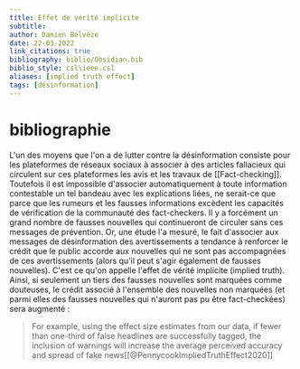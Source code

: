 ```yaml
---
title: Effet de vérité implicite
subtitle:
author: Damien Belvèze
date: 22-03-2022
link_citations: true
bibliography: biblio/Obsidian.bib
biblio_style: csl\ieee.csl
aliases: [implied truth effect]
tags: [désinformation]
---
```



# bibliographie



L'un des moyens que l'on a de lutter contre la désinformation consiste pour les plateformes de réseaux sociaux à associer à des articles fallacieux qui circulent sur ces plateformes les avis et les travaux de [[Fact-checking]]. 
Toutefois il est impossible d'associer automatiquement à toute information contestable un tel bandeau avec les explications liées, ne serait-ce que parce que les rumeurs et les fausses informations excèdent les capacités de vérification de la communauté des fact-checkers. 
Il y a forcément un grand nombre de fausses nouvelles qui continueront de circuler sans ces messages de prévention. Or, une étude l'a mesuré, le fait d'associer aux messages de désinformation des avertissements a tendance à renforcer le crédit que le public accorde aux nouvelles qui ne sont pas accompagnées de ces avertissements (alors qu'il peut s'agir également de fausses nouvelles). C'est ce qu'on appelle l'effet de vérité implicite (implied truth). 
Ainsi, si seulement un tiers des fausses nouvelles sont marquées comme douteuses, le crédit associé à l'ensemble des nouvelles non marquées (et parmi elles des fausses nouvelles qui n'auront pas pu être fact-checkées) sera augmenté :

>For example, using the effect size estimates from our data, if fewer than one-third of false headlines are successfully tagged, the inclusion of warnings will increase the average perceived accuracy and spread of fake news[[@PennycookImpliedTruthEffect2020]]